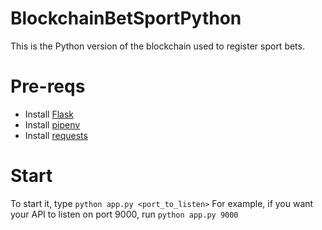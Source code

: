 # BlockchainBetSportPython

This is the Python version of the blockchain used to register sport bets.

# Pre-reqs

- Install <a href="http://flask.pocoo.org/docs/1.0/installation/#installation" target="_blank">Flask</a>
- Install <a href="https://pypi.org/project/pipenv/" target="_blank">pipenv</a>
- Install <a href="http://docs.python-requests.org/en/master/user/install/" target="_blank">requests</a>

# Start

To start it, type `python app.py <port_to_listen>`
For example, if you want your API to listen on port 9000, run `python app.py 9000`

